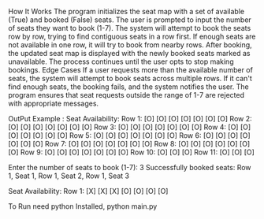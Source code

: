 How It Works
  The program initializes the seat map with a set of available (True) and booked (False) seats.
  The user is prompted to input the number of seats they want to book (1-7).
  The system will attempt to book the seats row by row, trying to find contiguous seats in a row first. If enough seats are not available in one row, it will try to book from nearby rows.
  After booking, the updated seat map is displayed with the newly booked seats marked as unavailable.
  The process continues until the user opts to stop making bookings.
Edge Cases
  If a user requests more than the available number of seats, the system will attempt to book seats across multiple rows. If it can't find enough seats, the booking fails, and the system notifies the user.
  The program ensures that seat requests outside the range of 1-7 are rejected with appropriate messages.

OutPut Example :
Seat Availability:
Row 1: [O] [O] [O] [O] [O] [O] [O]
Row 2: [O] [O] [O] [O] [O] [O] [O]
Row 3: [O] [O] [O] [O] [O] [O] [O]
Row 4: [O] [O] [O] [O] [O] [O] [O]
Row 5: [O] [O] [O] [O] [O] [O] [O]
Row 6: [O] [O] [O] [O] [O] [O] [O]
Row 7: [O] [O] [O] [O] [O] [O] [O]
Row 8: [O] [O] [O] [O] [O] [O] [O]
Row 9: [O] [O] [O] [O] [O] [O] [O]
Row 10: [O] [O] [O]
Row 11: [O] [O] [O]

Enter the number of seats to book (1-7): 3
Successfully booked seats: Row 1, Seat 1, Row 1, Seat 2, Row 1, Seat 3

Seat Availability:
Row 1: [X] [X] [X] [O] [O] [O] [O]




To Run need python Installed,
python main.py
